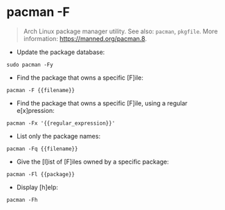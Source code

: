 # pacman -F

> Arch Linux package manager utility.
> See also: `pacman`, `pkgfile`.
> More information: <https://manned.org/pacman.8>.

- Update the package database:

`sudo pacman -Fy`

- Find the package that owns a specific [F]ile:

`pacman -F {{filename}}`

- Find the package that owns a specific [F]ile, using a regular e[x]pression:

`pacman -Fx '{{regular_expression}}'`

- List only the package names:

`pacman -Fq {{filename}}`

- Give the [l]ist of [F]iles owned by a specific package:

`pacman -Fl {{package}}`

- Display [h]elp:

`pacman -Fh`
